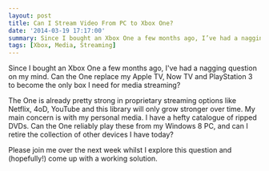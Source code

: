 ```yaml
---
layout: post
title: Can I Stream Video From PC to Xbox One?
date: '2014-03-19 17:17:00'
summary: Since I bought an Xbox One a few months ago, I’ve had a nagging question on my mind. Can the One replace my Apple TV, Now TV and PlayStation 3 to become the only box I need for media streaming? ...
tags: [Xbox, Media, Streaming]
---
```


Since I bought an Xbox One a few months ago, I've had a nagging question on my mind. Can the One replace my Apple TV, Now TV and PlayStation 3 to become the only box I need for media streaming?

The One is already pretty strong in proprietary streaming options like Netflix, 4oD, YouTube and this library will only grow stronger over time. My main concern is with my personal media. I have a hefty catalogue of ripped DVDs. Can the One reliably play these from my Windows 8 PC, and can I retire the collection of other devices I have today?

Please join me over the next week whilst I explore this question and (hopefully!) come up with a working solution.